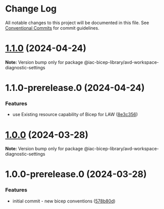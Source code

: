 # Change Log

All notable changes to this project will be documented in this file.
See [Conventional Commits](https://conventionalcommits.org) for commit guidelines.

# [1.1.0](https://github.com/dexmach-internal/iac-bicep-library/compare/@iac-bicep-library/avd-workspace-diagnostic-settings@1.1.0-prerelease.0...@iac-bicep-library/avd-workspace-diagnostic-settings@1.1.0) (2024-04-24)

**Note:** Version bump only for package @iac-bicep-library/avd-workspace-diagnostic-settings





# 1.1.0-prerelease.0 (2024-04-24)


### Features

* use Existing resource capability of Bicep for LAW ([8e3c356](https://github.com/dexmach-internal/iac-bicep-library/commit/8e3c3568dfa1bfd25b8793e439480d110d4e1af0))





# [1.0.0](https://github.com/dexmach-internal/iac-bicep-library/compare/@iac-bicep-library/avd-workspace-diagnostic-settings@1.0.0-prerelease.0...@iac-bicep-library/avd-workspace-diagnostic-settings@1.0.0) (2024-03-28)

**Note:** Version bump only for package @iac-bicep-library/avd-workspace-diagnostic-settings





# 1.0.0-prerelease.0 (2024-03-28)


### Features

* initial commit - new bicep conventions ([578b80d](https://github.com/dexmach-internal/iac-bicep-library/commit/578b80d1e8051907866daeb623b8f020b24f2a2d))
